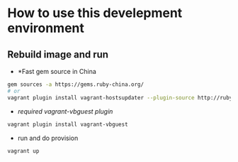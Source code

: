 # How to use this develepment environment

## Rebuild image and run

* *Fast gem source in China

```Bash
gem sources -a https://gems.ruby-china.org/
# or
vagrant plugin install vagrant-hostsupdater --plugin-source http://rubygems.org/
```

* *required vagrant-vbguest plugin*

```Bash
vagrant plugin install vagrant-vbguest
```

* run and do provision

```Bash
vagrant up
```
